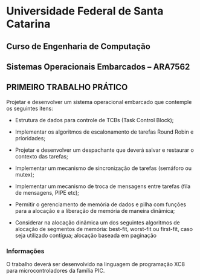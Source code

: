 # Universidade Federal de Santa Catarina
## Curso de Engenharia de Computação
## Sistemas Operacionais Embarcados – ARA7562



## PRIMEIRO TRABALHO PRÁTICO

Projetar e desenvolver um sistema operacional embarcado que contemple os seguintes itens:

* Estrutura de dados para controle de TCBs (Task Control Block);

* Implementar os algoritmos de escalonamento de tarefas Round Robin e prioridades;

* Projetar e desenvolver um despachante que deverá salvar e restaurar o contexto das tarefas;

* Implementar um mecanismo de sincronização de tarefas (semáforo ou mutex);

* Implementar um mecanismo de troca de mensagens entre tarefas (fila de mensagens, PIPE etc);

* Permitir o gerenciamento de memória de dados e pilha com funções para a alocação e a liberação de
memória de maneira dinâmica;

* Considerar na alocação dinâmica um dos seguintes algoritmos de alocação de segmentos de memória:
best-fit, worst-fit ou first-fit, caso seja utilizado contígua; alocação baseada em paginação


### Informações

O trabalho deverá ser desenvolvido na linguagem de programação XC8 para
microcontroladores da família PIC.



